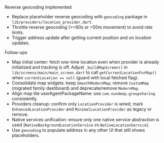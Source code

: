 Reverse geocoding implemented
- Replace placeholder reverse geocoding with `geocoding` package in `lib/providers/location_provider.dart`.
- Throttle reverse geocoding (>=60s or >50m movement) to avoid rate limits.
- Trigger address update after getting current position and on location updates.

Follow-ups
- Map initial center: fetch one-time location even when provider is already initialized and tracking is off. Adjust `_buildMapScreen()` in `lib/screens/main/main_screen.dart` to call `getCurrentLocationForMap()` when `currentLocation == null` (guard with local fetched flag).
- Consolidate map widgets: keep `SmoothModernMap`; remove `CustomMap` (migrated family dashboard) and deprecate/remove `ModernMap`.
- Align map tile userAgentPackageName: use `com.sundeep.groupsharing` consistently.
- Providers cleanup: confirm only `LocationProvider` is wired; mark `EnhancedLocationProvider` and `MinimalLocationProvider` as legacy or remove.
- Native services unification: ensure only one native service abstraction is used (`NativeBackgroundLocationService` vs `NativeLocationService`).
- Use `geocoding` to populate address in any other UI that still shows placeholders.

